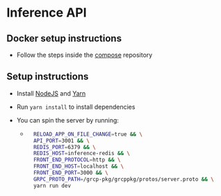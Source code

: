 # Inference API

## Docker setup instructions

* Follow the steps inside the [compose](https://github.com/ExpressionDetection/compose) repository

## Setup instructions

* Install [NodeJS](https://nodejs.org/en/) and [Yarn](https://classic.yarnpkg.com/en/)

* Run `yarn install` to install dependencies

* You can spin the server by running: 
    * ```bash
        RELOAD_APP_ON_FILE_CHANGE=true && \
        API_PORT=3001 && \
        REDIS_PORT=6379 && \
        REDIS_HOST=inference-redis && \
        FRONT_END_PROTOCOL=http && \
        FRONT_END_HOST=localhost && \
        FRONT_END_PORT=3000 && \
        GRPC_PROTO_PATH=/grcp-pkg/grcppkg/protos/server.proto && \
        yarn run dev
        ```